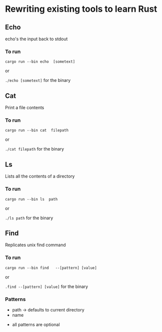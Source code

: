 # Rewriting existing tools to learn Rust

## Echo

echo's the input back to stdout

### To run

`cargo run --bin echo  [sometext]`

or

`./echo [sometext]` for the binary

## Cat

Print a file contents

### To run

`cargo run --bin cat  filepath`

or

`./cat filepath` for the binary

## Ls

Lists all the contents of a directory

### To run

`cargo run --bin ls  path`

or

`./ls path` for the binary

## Find

Replicates unix find command

### To run

`cargo run --bin find   --[pattern] [value]`

or

`.find --[pattern] [value]` for the binary

### Patterns

- path -> defaults to current directory
- name

* all patterns are optional
